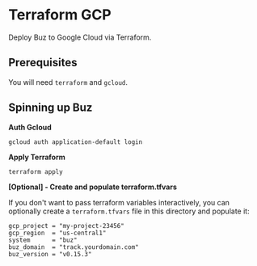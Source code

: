 # Terraform GCP
Deploy Buz to Google Cloud via Terraform.

## Prerequisites

You will need `terraform` and `gcloud`.

## Spinning up Buz

**Auth Gcloud**

```
gcloud auth application-default login
```


**Apply Terraform**

```
terraform apply
```

**[Optional] - Create and populate terraform.tfvars**

If you don't want to pass terraform variables interactively, you can optionally create a `terraform.tfvars` file in this directory and populate it:

```
gcp_project = "my-project-23456"
gcp_region  = "us-central1"
system      = "buz"
buz_domain  = "track.yourdomain.com"
buz_version = "v0.15.3"
```
